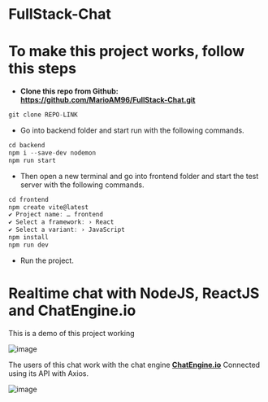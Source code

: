 # FullStack-Chat

# **To make this project works, follow this steps**

- **Clone this repo from Github: https://github.com/MarioAM96/FullStack-Chat.git**

```jsx
git clone REPO-LINK
```

- Go into backend folder and start run with the following commands.

```jsx
cd backend
npm i --save-dev nodemon
npm run start
```

- Then open a new terminal and go into frontend folder and start the test server with the following commands.

```jsx
cd frontend
npm create vite@latest
✔ Project name: … frontend
✔ Select a framework: › React
✔ Select a variant: › JavaScript
npm install
npm run dev
```

- Run the project.

# R****ealtime chat with NodeJS, ReactJS and ChatEngine.io****

This is a demo of this project working 

![image](https://user-images.githubusercontent.com/91484233/232105530-a86fc10d-0105-40fe-a454-29b395ec196c.png)


The users of this chat work with the chat engine **[ChatEngine.io](http://ChatEngine.io)** Connected using its API with Axios.

![image](https://user-images.githubusercontent.com/91484233/232105572-9cd2f3ac-eee4-4d9a-a92d-3648d1d79abd.png)


